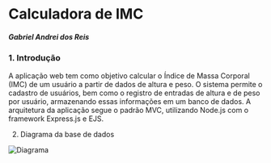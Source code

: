 
# Calculadora de IMC

##### Gabriel Andrei dos Reis

### 1. Introdução
A aplicação web tem como objetivo calcular o Índice de Massa Corporal (IMC) de um usuário a partir de dados de altura e peso. O sistema permite o cadastro de usuários, bem como o registro de entradas de altura e de peso por usuário, armazenando essas informações em um banco de dados. A arquitetura da aplicação segue o padrão MVC, utilizando Node.js com o framework Express.js e EJS.

2. Diagrama da base de dados

![Diagrama](/assets/DBdiagram.png)